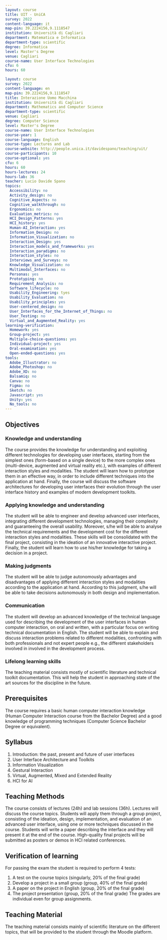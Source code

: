 ```yaml
---
layout: course
title: UIT - UniCA
survey: 2022
content-language: it
map-pin: 39.2224156,9.1118547
institution: Università di Cagliari
department: Matematica e Informatica
department-type: scientific
degree: Informatica 
level: Master's Degree
venue: Cagliari
course-name: User Interface Technologies
cfu: 6
hours: 60

layout: course
survey: 2022
content-language: en
map-pin: 39.2224156,9.1118547
title: Interazione Uomo Macchina
institution: Università di Cagliari
department: Mathematics and Computer Science
department-type: scientific
venue: Cagliari
degree: Computer Science
level: Master's Degree
course-name: User Interface Technologies
course-year: 1
course-language: English
course-type: Lectures and Lab
course-website: http://people.unica.it/davidespano/teaching/uit/
course-participants: 10
course-optional: yes
cfu: 6
hours: 60
hours-lectures: 24
hours-lab: 36
teacher: Lucio Davide Spano
topics: 
  Accessibility: no 
  Activity_design: no 
  Cognitive_Aspects: no 
  Cognitive_walkthrough: no 
  Ergonomics: no 
  Evaluation_metrics: no 
  HCI_Design_Patterns: yes 
  HCI_history: yes 
  Human-AI_Interaction: yes 
  Information_Design: no 
  Information_Visualization: no 
  Interaction_Design: yes 
  Interaction_models_and_frameworks: yes 
  Interaction_paradigms: no 
  Interaction_styles: no 
  Interviews_and_Surveys: no 
  Knowledge_Visualization: no 
  Multimodal_Interfaces: no 
  Personas: yes
  Prototyping: no 
  Requirement_Analysis: no 
  Software_lifecycle: no 
  Usability_Engineering: tyes 
  Usability_Evaluation: no 
  Usability_principles: yes 
  User-centered_design: no
  User_Interfaces_for_the_Internet_of_Things: no 
  User_Testing: no 
  Virtual_and_Augmented_Reality: yes 
learning-verification: 
  Homework: yes 
  Group-project: yes 
  Multiple-choice-questions: yes 
  Individual-project: yes 
  Oral-examination: yes 
  Open-ended-questions: yes 
tools: 
  Adobe_Illustrator: no 
  Adobe_Photoshop: no 
  Adobe_XD: no 
  Balsamiq: no 
  Canva: no 
  Figma: no 
  Sketch: no 
  Javascript: yes
  Unity: yes
  No_tools: no 
---
```

<!---  Nella parte di intestazione mettiamo le informazioni su cui vogliamo poi calcolare qualche statistica --->
<!---  Nella parte di contenuto mettiamo invece le informazioni descrittive  --->
## Objectives
### Knowledge and understanding
The course provides the knowledge for understanding and exploiting different technologies for developing user interfaces, starting from the simplest ones (form-based on a single device) to the more complex ones (multi-device, augmented and virtual reality etc.), with examples of different interaction styles and modalities. The student will learn how to prototype them in an effective way, in order to include different techniques into the application at hand. Finally, the course will discuss the software architectures for developing user interfaces their evolution through the user interface history and examples of modern development toolkits.

### Applying knowledge and understanding

The student will be able to engineer and develop advanced user interfaces, integrating different development technologies, managing their complexity and guaranteeing the overall usability. Moreover, s/he will be able to analyse the technical requirements and the development cost for the different interaction styles and modalities. These skills will be consolidated with the final project, consisting in the ideation of an innovative interactive project. Finally, the student will learn how to use his/her knowledge for taking a decision in a project.

### Making judgments
The student will be able to judge autonomously advantages and disadvantages of applying different interaction styles and modalities according to the application at hand. According to this judgment, s/he will be able to take decisions autonomously in both design and implementation.

### Communication

The student will develop an advanced knowledge of the technical language used for describing the development of the user interfaces in human computer interaction, on oral and written, with a particular focus on writing technical documentation in English. The student will be able to explain and discuss interaction problems related to different modalities, confronting with both professionals and not expert people e.g., the different stakeholders involved in involved in the development process.

### Lifelong learning skills

The teaching material consists mostly of scientific literature and technical toolkit documentation. This will help the student in approaching state of the art sources for the discipline in the future.

## Prerequisites

The course requires a basic human computer interaction knowledge (Human Computer Interaction course from the Bachelor Degree) and a good knowledge of programming techniques (Computer Science Bachelor Degree or equivalent).

## Syllabus


1. Introduction: the past, present and future of user interfaces 
2. User Interface Architecture and Toolkits 
3. Information Visualization 
4. Gestural Interaction 
5. Virtual, Augmented, Mixed and Extended Reality 
6. HCI for AI  

## Teaching Methods

The course consists of lectures (24h) and lab sessions (36h). Lectures will discuss the course topics. Students will apply them through a group project, consisting of the ideation, design, implementation, and evaluation of an advanced user interface, using one or more techniques discussed in the course. Students will write a paper describing the interface and they will present it at the end of the course.
High-quality final projects will be submitted as posters or demos in HCI related conferences.

## Verification of learning

For passing the exam the student is required to perform 4 tests:
1. A test on the course topics  (singularly, 20% of the final grade)
2. Develop a project in a small group  (group, 40% of the final grade)
3. A paper on the project in English (group, 20% of the final grade)
4. The project presentation (group, 20% of the final grade)
The grades are individual even for group assignments.

## Teaching Material
The teaching material consists mainly of scientific literature on the different topics, that will be provided to the student through the Moodle platform.
